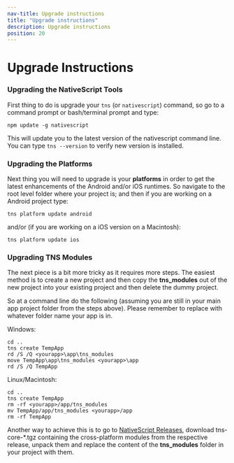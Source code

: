 ```yaml
---
nav-title: Upgrade instructions
title: "Upgrade instructions"
description: Upgrade instructions
position: 20
---
```


# Upgrade Instructions

### Upgrading the NativeScript Tools

First thing to do is upgrade your `tns` (or `nativescript`) command, so go to a command prompt or bash/terminal prompt and type:
```
npm update -g nativescript
```

This will update you to the latest version of the nativescript command line.  
You can type `tns --version` to verify new version is installed.

### Upgrading the Platforms

Next thing you will need to upgrade is your **platforms** in order to get the latest enhancements of the Android and/or iOS runtimes. So navigate to the root level folder where your project is; and then if you are working on a Android project type:
```
tns platform update android
```

and/or (if you are working on a iOS version on a Macintosh):
```
tns platform update ios
```

### Upgrading TNS Modules

Тhe next piece is a bit more tricky as it requires more steps. The easiest method is to create a new project and then copy the **tns_modules** out of the new project into your existing project and then delete the dummy project.

So at a command line do the following (assuming you are still in your main app project folder from the steps above). Please remember to replace **<yourapp>** with whatever folder name your app is in.

Windows:
```
cd ..
tns create TempApp
rd /S /Q <yourapp>\app\tns_modules
move TempApp\app\tns_modules <yourapp>\app
rd /S /Q TempApp
```

Linux/Macintosh:
```
cd ..
tns create TempApp
rm -rf <yourapp>/app/tns_modules
mv TempApp/app/tns_modules <yourapp>/app
rm -rf TempApp
```

Another way to achieve this is to go to [NativeScript Releases](https://github.com/NativeScript/NativeScript/releases/), download tns-core-\*.tgz containing the cross-platform modules from the respective release, unpack them and replace the content of the **tns_modules** folder in your project with them.
